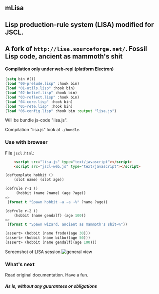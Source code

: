 ## mLisa
## Lisp production-rule system (LISA) modified for JSCL.
## A fork of `http://lisa.sourceforge.net/`. Fossil Lisp code, ancient as mammoth's shit

#### Compilation only under web-repl (platform Electron)
```lisp
(setq bin #())
(load "00-prelude.lisp" :hook bin)
(load "01-utils.lisp" :hook bin)
(load "02-belief.lisp" :hook bin)
(load "03-reflect.lisp" :hook bin)
(load "04-core.lisp" :hook bin)
(load "05-rete.lisp" :hook bin)
(load "06-config.lisp" :hook bin :output "lisa.js")
```
Will be bundle js-code "lisa.js".

Compilation "lisa.js" look at `./bundle`.

### Use with browser

File `jscl.html`:

```html
    <script src="lisa.js" type="text/javascript"></script>
    <script src="jscl-web.js" type="text/javascript"></script>
```
```lisp
(deftemplate hobbit () 
    (slot name) (slot age))

(defrule r-1 ()
     (hobbit (name ?name) (age ?age))
=>
 (format t "Spawn hobbit ~a ~a ~%" ?name ?age))

(defrule r-2 ()
    (hobbit (name gendalf) (age 100))
=>
 (format t "Spawn wizard, ancient as mammoth's shit~%"))

(assert> (hobbit (name frodo)(age 30)))
(assert> (hobbit (name bilbo)(age 50)))
(assert> (hobbit (name gendalf)(age 100)))

```

Screenshot of LISA session ![general view](https://github.com/vlad-km/mlisa/blob/master/jscl.png)


### What's next

Read original documentation.
Have a fun.

##### As is, without any guarantees or obligations
